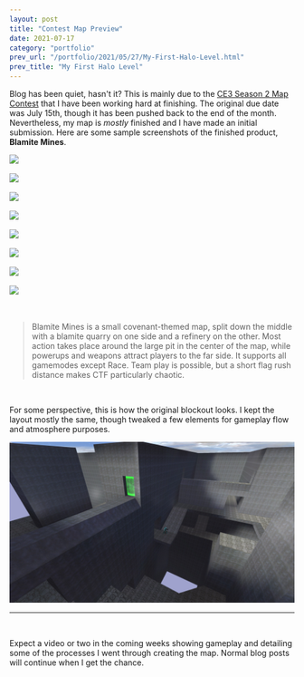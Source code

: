 ```yaml
---
layout: post
title: "Contest Map Preview"
date: 2021-07-17
category: "portfolio"
prev_url: "/portfolio/2021/05/27/My-First-Halo-Level.html"
prev_title: "My First Halo Level"
---
```


Blog has been quiet, hasn't it? This is mainly due to the [CE3 Season 2 Map Contest](https://haloce3.com/map-contest/) that I have been working hard at finishing. The original due date was July 15th, though it has been pushed back to the end of the month. Nevertheless, my map is *mostly* finished and I have made an initial submission. Here are some sample screenshots of the finished product, **Blamite Mines**.

![](https://cdn.discordapp.com/attachments/201146161342447616/864622322190254080/unknown.png)

![](https://cdn.discordapp.com/attachments/201146161342447616/864622420811448330/unknown.png)

![](https://cdn.discordapp.com/attachments/201146161342447616/864622510053523486/unknown.png)

![](https://cdn.discordapp.com/attachments/201146161342447616/864622766108180490/unknown.png)

![](https://cdn.discordapp.com/attachments/201146161342447616/864622850954625034/unknown.png)

![](https://cdn.discordapp.com/attachments/201146161342447616/864622948899618816/unknown.png)

![](https://cdn.discordapp.com/attachments/201146161342447616/864623038548017182/unknown.png)

![](https://cdn.discordapp.com/attachments/201146161342447616/864623315611811880/unknown.png)

<br/>

> Blamite Mines is a small covenant-themed map, split down the middle with a blamite quarry on one side and a refinery on the other. Most action takes place around the large pit in the center of the map, while powerups and weapons attract players to the far side. It supports all gamemodes except Race. Team play is possible, but a short flag rush distance makes CTF particularly chaotic.

<br/>

For some perspective, this is how the original blockout looks. I kept the layout mostly the same, though tweaked a few elements for gameplay flow and atmosphere purposes.

![](https://raw.githubusercontent.com/CollinLBauer/collinlbauer.github.io/master/images/reclaimers_s2/before/reclaimers_s2_m1.jpg)

---

<br/>

Expect a video or two in the coming weeks showing gameplay and detailing some of the processes I went through creating the map. Normal blog posts will continue when I get the chance.
